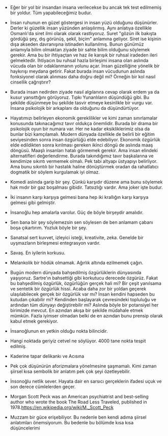 * Eğer bir yol bir insandan insana verilecekse bu ancak tek test edilmemiş bir yoldur. Tüm yapabileceğimiz budur.

* İnsan ruhunun en güzel göstergesi in insan yüzü olduğunu düşünürler. Derler ki güzellik insan yüzünden anlaşılırmış. Aynı anlatıya özellikle Osmanlı'da siret ilmi olarak olarak rastlıyoruz. Suret "gözün ilk bakışta gördüğü şey, dış görünüş, şekil, biçim" anlamına geliyor. Siret ise kişinin dışa akseden davranışına istinaden kullanılmış. Bunun günümüz anlamıyla bilim olmaktan ziyade bir sahte bilim olduğunu söylemek gerekir. Ama bu bir ihtiyaçtan ve haz ile karışık bir ruhsal iradeden ileri gelmektedir. İhtiyacın bu ruhsal hazla birleşimi insana olan aslında vücuda olan bir odaklanmanın yolunu açar. İnsan güzelliğine yönelik bir haykırışı meydana getirir. Fakat burada insan vücudunun aslında fonksiyonel olarak alınması daha doğru değil mi? Örneğin bir kol nasıl cinsellik çağrıştırır?

* Burada insan nedirden ziyade nasıl algılanıra cevap olarak erdem ya da kusur yansıttığını görüyoruz. Tıpkı Yunanlıların düşündüğü gibi. Bu şekilde düşünmeye bu şekilde tasvir etmeye kesinlikle bir vurgu var. İnsana psikolojik bir arkaplanı da olduğunu da düşündürtüyor.

* Hayatımızı belirleyen ekonomik gereklilikler ve kimi zaman sınırlamalar konusunda takınacağımız tavır oldukça önemlidir. Burada bir drama bir psikolojik oyun bir numara var. Her ne kadar eksikliklerimiz olsa da bunlar bizi kamçılamalı. Modern dünyada özellikle de belirli bir eğitim seviyesinden sonra insan özgürlüğü elde edebiliyor. Ekonomik özgürlük elde edildikten sonra kırılması gereken ikinci döngü de aslında maaş döngüsü. Maaşlı insanları hatalı görmemek gerekir. Ama insan elindeki alternatifleri değerlendirme. Burada takındığımız tavır başkalarına ve kendimize sıkıntı vermemek olmalı. Pek tabi altyapı üstyapıyı belirliyor. Ama bunu sıkıntılı bir hastalık haline dönüştürmek oradan da rahatlatıcı dogmatik bir söylem kurgulamak iyi olmaz.

* Komedi aslında garip bir şey. Çünkü karşıdır düzene ama bunu söylemek hak mıdır bir gaz boşalması gibidir. Tatsızlığı vardır. Ama joker işte budur.
* İki insanın karşı karşıya gelmesi bana hep iki krallığın karşı karşıya gelmesi gibi gelmiştir.
* İnsanoğlu hep amalarla varolur. Güç de böyle birşeydir amalıdır.
* Sen bana bir şey söylemezsin sen söylesen de ben anlamam çabanı boşa çıkartırım. Yozluk böyle bir şey. 
* Sanatsal sert kuvvet, izleyici isteği, kreativite, zeka. Genelde bir uyşmazların birleşmesi entegrasyon vardır.
* Savaş. En iyilerin korkusu. 
* Melankolik bir hödük olmamak. Ağırlık altında ezilmemek çağın.
* Bugün modern dünyada bahşedilmiş özgürlüklerin dünyasında yaşıyoruz. Sartre'ın bahsettiği gibi korkutucu derecede özgürüz. Fakat bu bahşedilmiş özgürlük, özgürlüğün gerçek hali mi? Bir çeşit yanılsama ve sentetik bir özgürlük hissi. Acaba daha zor bir yoldan geçerek ulaşılabilecek gerçek bir özgürlük var mı? İnsan kendini hapseden bu kutudan çıkabilir mi? Kendinden başlayarak çevresindeki topluluğu ve ardından tüm dünyayı değiştirebilir mi? Aslında böyle bir potansiyel her birimizde mevcut. En azından akışa bir şekilde müdahale etmek mümkün. Fazla iyimser olmadan belki de en azından bunu prensip olarak kabul etmek gerekiyor.
* İnsanoğlunun en yetkin olduğu nokta bilincidir.
* Hangi noktada geriyiz cetvel ne söylüyor. 4000 tane nokta tespit edilmiş.
* Kaderine tapar delikankı ve Acısına
* Pek çok düşünürün aforizmalara yönelmesine şaşmamalı. Kimi zaman şiirsel kısa sembolik bir anlatım pek çok şeyi özetleyebilir. 
* İnsonoğlu netlik sever. Hayata dair en sarsıcı gerçeklerin ifadesi uçuk ve son derece cümlelerden geçer.
* Morgan Scott Peck was an American psychiatrist and best-selling author who wrote the book The Road Less Traveled, published in 1978.https://en.wikipedia.org/wiki/M._Scott_Peck
* Muzzam bir güce erişebiliyor. Bu nedenle ben kendi adıma şiirsel anlatımları önemsiyorum. Bu bedenle bu bölümde kısa kısa düşüncelerimi 
